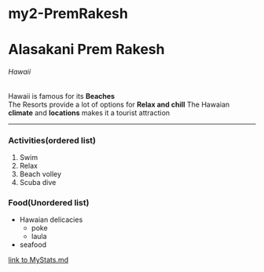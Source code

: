 # my2-PremRakesh
# Alasakani Prem Rakesh
###### Hawaii
Hawaii is famous for its **Beaches**</br>
The Resorts provide a lot of options for **Relax and chill**
The Hawaian **climate** and **locations** makes it a tourist attraction
___
### Activities(ordered list)
1. Swim
2. Relax
3. Beach volley
4. Scuba dive
### Food(Unordered list)
* Hawaian delicacies
    * poke
    * laula
* seafood

[link to MyStats.md](MyStats.md)